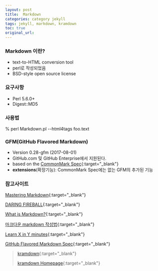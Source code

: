```yaml
---
layout: post
title:  Markdown
categories: category jekyll
tags: jekyll, markdown, kramdown
toc: true
original_url:
---
```


### Markdown 이란?
- text-to-HTML conversion tool
- perl로 작성되었음
- BSD-style open source license


### 요구사항
- Perl 5.6.0+
- Digest::MD5


### 사용법
% perl Markdown.pl --html4tags foo.text


### GFM(GitHub Flavored Markdown)
- Version 0.28-gfm (2017-08-01)
- GitHub.com 및 GitHub Enterprise에서 지원된다.
- based on the [CommonMark Spec](https://spec.commonmark.org/){:target="_blank"}
- **extensions**(확장기능): CommonMark Spec에는 없는 GFM의 추가된 기능



### 참고사이트
[Mastering Markdown](https://guides.github.com/features/mastering-markdown/){:target="_blank"}

[DARING FIREBALL](https://daringfireball.net/projects/markdown/){:target="_blank"}

[What is Markdown?](http://kirkstrobeck.github.io/whatismarkdown.com/){:target="_blank"}

[마크다운 markdown 작성법](https://gist.github.com/ihoneymon/652be052a0727ad59601){:target="_blank"}

[Learn X in Y minutes](https://learnxinyminutes.com/docs/markdown/){:target="_blank"}

[GitHub Flavored Markdown Spec](https://github.github.com/gfm/){:target="_blank"}

> [kramdown](https://rubygems.org/gems/kramdown/){:target="_blank"}
>
> [kramdown Homepage](https://kramdown.gettalong.org){:target="_blank"}

